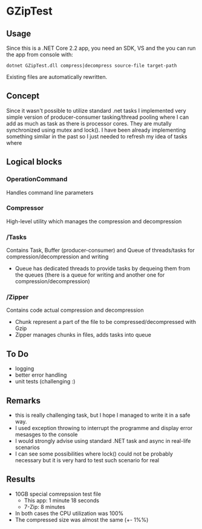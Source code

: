 ﻿# GZipTest

## Usage
Since this is a .NET Core 2.2 app, you need an SDK, VS and the you can run the app from console with:
```
dotnet GZipTest.dll compress|decompress source-file target-path
```
Existing files are automatically rewritten.

## Concept
Since it wasn't possible to utilize standard .net tasks I implemented very simple version of producer-consumer tasking/thread pooling where I can add as much as task as there is processor cores.
They are mutally synchronized using mutex and lock().
I have been already implementing something similar in the past so I just needed to refresh my idea of tasks where

## Logical blocks

### OperationCommand
Handles command line parameters

### Compressor
High-level utility which manages the compression and decompression

### /Tasks
Contains Task, Buffer (producer-consumer) and Queue of threads/tasks for compression/decompression and writing
- Queue has dedicated threads to provide tasks by dequeing them from the queues (there is a queue for writing and another one for compression/decompression)

### /Zipper
Contains code actual compression and decompression
- Chunk represent a part of the file to be compressed/decompressed with Gzip
- Zipper manages chunks in files, adds tasks into queue

## To Do
- logging
- better error handling
- unit tests (challenging :)

## Remarks
- this is really challenging task, but I hope I managed to write it in a safe way.
- I used exception throwing to interrupt the programme and display error mesasges to the console
- I would strongly advise using standard .NET task and async in real-life scenarios
- I can see some possibilities where lock() could not be probably necessary but it is very hard to test such scenario for real

## Results
- 10GB special comrepssion test file
	- This app: 1 minute 18 seconds
	- 7-Zip: 8 minutes
- In both cases the CPU utilization was 100%
- The compressed size was almost the same (+- 1%%)
